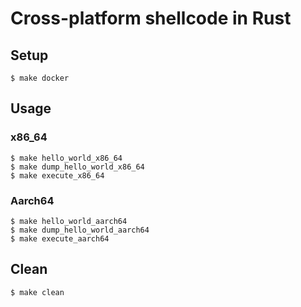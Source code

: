 # Cross-platform shellcode in Rust

## Setup

```shell
$ make docker
```

## Usage


### x86_64

```shell
$ make hello_world_x86_64
$ make dump_hello_world_x86_64
$ make execute_x86_64
```

### Aarch64

```shell
$ make hello_world_aarch64
$ make dump_hello_world_aarch64
$ make execute_aarch64
```


## Clean

```shell
$ make clean
```
